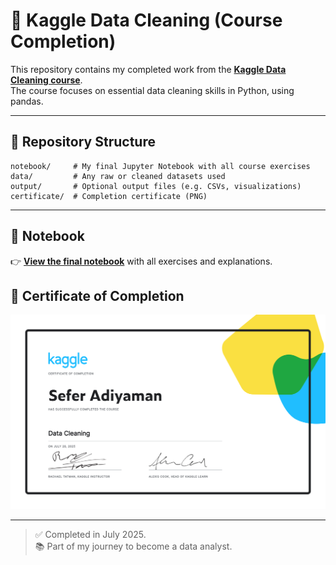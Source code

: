 # 🧹 Kaggle Data Cleaning (Course Completion)

This repository contains my completed work from the **[Kaggle Data Cleaning course](https://www.kaggle.com/learn/data-cleaning)**.  
The course focuses on essential data cleaning skills in Python, using pandas.

---

## 📁 Repository Structure

```
notebook/     # My final Jupyter Notebook with all course exercises  
data/         # Any raw or cleaned datasets used  
output/       # Optional output files (e.g. CSVs, visualizations)  
certificate/  # Completion certificate (PNG)  
```


---

## 📓 Notebook

👉 **[View the final notebook](notebook/Data-Cleaning_Kaggle_Course.ipynb)** with all exercises and explanations.

## 🏅 Certificate of Completion

![Kaggle Certificate](certificate/Kaggle_Data_Cleaning.png)

---

> ✅ Completed in July 2025.  
> 📚 Part of my journey to become a data analyst.

